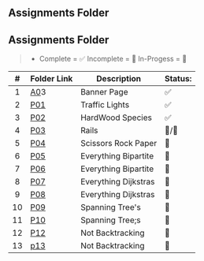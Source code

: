 ## Assignments Folder

## Assignments Folder

> - Complete = ✅ Incomplete = 🛑 In-Progess = 📨

| # | Folder Link                                                                           | Description          | Status: |
| :-: | ------------------------------------------------------------------------------------- | -------------------- | ------- |
| 1 | [A0](https://github.com/dmreyescoy03/4883-PrgmTech-Reyes-Coy/tree/main/Assignments/A03)3 | Banner Page  | ✅    |
| 2 | [P01]() |   Traffic Lights    | ✅  |
| 3 | [P02](https://github.com/dmreyescoy03/4883-PrgmTech-Reyes-Coy/tree/main/Assignments/P03) |HardWood Species  | ✅   |
| 4 | [P03]() |   Rails    |  🛑/📨    |
| 5 | [P04]() | Scissors Rock Paper  | 🛑  |
| 6 | [P05]() | Everything Bipartite | 🛑  |
| 7 | [P06]() | Everything Bipartite | 🛑  |
| 8 | [P07]() | Everything Dijkstras | 🛑  |
| 9 | [P08]() | Everything Dijkstras | 🛑  |
|10 | [P09]() | Spanning Tree's |🛑|
|11 | [P10]() | Spanning Tree;s |🛑|
|12 | [P12]() | Not Backtracking|🛑|
|13 | [p13]() | Not Backtracking|🛑|